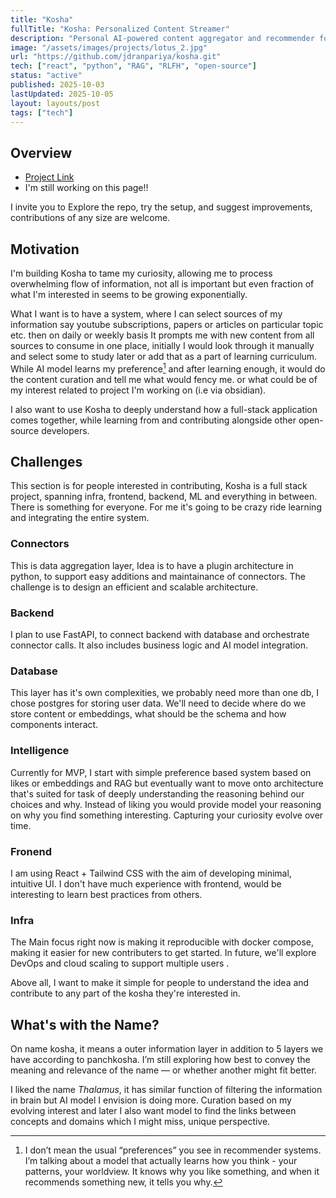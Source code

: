 ```yaml
---
title: "Kosha"
fullTitle: "Kosha: Personalized Content Streamer"
description: "Personal AI-powered content aggregator and recommender for articles, videos, podcasts, and research, learning your preferences over time."
image: "/assets/images/projects/lotus_2.jpg"
url: "https://github.com/jdranpariya/kosha.git"
tech: ["react", "python", "RAG", "RLFH", "open-source"]
status: "active"
published: 2025-10-03
lastUpdated: 2025-10-05
layout: layouts/post
tags: ["tech"]
---
```



## Overview
- [Project Link](https://github.com/jdranpariya/kosha)
- I'm still working on this page!!

I invite you to Explore the repo, try the setup, and suggest improvements,
contributions of any size are welcome.

## Motivation
I'm building Kosha to tame my curiosity, allowing me to process overwhelming flow
of information, not all is important but even fraction of what I'm interested in seems to be growing exponentially.

What I want is to have a system, where I can select sources of my information say 
youtube subscriptions, papers or articles on particular topic etc. then on daily or weekly
basis It prompts me with new content from all sources to consume in one place,
initially I would look through it manually and select some to study later
or add that as a part of learning curriculum. While AI model learns my preference[^1]
and after learning enough, it would do the content curation and tell me what would fency me.
or what could be of my interest related to project I'm working on (i.e via obsidian).

I also want to use Kosha to deeply understand how a full-stack application comes together,
while learning from and contributing alongside other open-source developers.


## Challenges
This section is for people interested in contributing, Kosha is a full stack project,
spanning infra, frontend, backend, ML and everything in between. There is something for everyone.
For me it's going to be crazy ride learning and integrating the entire system.

### Connectors

This is data aggregation layer, Idea is to have a plugin architecture in python,
to support easy additions and maintainance of connectors. The challenge is to design an 
efficient and scalable architecture.

### Backend

I plan to use FastAPI, to connect backend with database and orchestrate connector
calls. It also includes business logic and AI model integration. 

### Database

This layer has it's own complexities, we probably need more than one db, I chose postgres for 
storing user data. We'll need to decide where do we store content or embeddings, what 
should be the schema and how components interact.

### Intelligence

Currently for MVP, I start with simple preference based system based on likes or embeddings and RAG but
eventually want to move onto architecture that's suited for task of deeply understanding the reasoning behind
our choices and why. Instead of liking you would provide model your reasoning on why you find something interesting. Capturing
your curiosity evolve over time.

### Fronend
I am using React + Tailwind CSS with the aim of developing minimal, intuitive UI. I don't have much
experience with frontend, would be interesting to learn best practices from others.

### Infra
The Main focus right now is making it reproducible with docker compose, making it easier 
for new contributers to get started. In future, we'll explore DevOps and cloud scaling to support multiple users . 

Above all, I want to make it simple for people to understand the idea and contribute
to any part of the kosha they're interested in.

## What's with the Name?
On name kosha, it means a outer information layer in addition to 5 layers we have according to panchkosha.
I’m still exploring how best to convey the meaning and relevance of the name — or whether another might fit better.

I liked the name *Thalamus*, it has similar function of filtering the information in
brain but AI model I envision is doing more. Curation based on my evolving interest
and later I also want model to find the links between concepts and domains which I might miss, unique 
perspective.

[^1]:I don’t mean the usual “preferences” you see in recommender systems.
I’m talking about a model that actually learns how you think - your patterns, your worldview.
It knows why you like something, and when it recommends something new, it tells you why.
